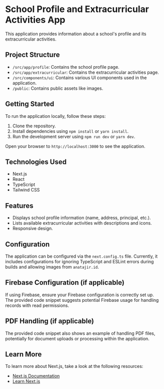 # School Profile and Extracurricular Activities App

This application provides information about a school's profile and its extracurricular activities.

## Project Structure

- `/src/app/profile`: Contains the school profile page.
- `/src/app/extracurricular`: Contains the extracurricular activities page.
- `/src/components/ui`: Contains various UI components used in the application.
- `/public`: Contains public assets like images.

## Getting Started

To run the application locally, follow these steps:

1. Clone the repository.
2. Install dependencies using `npm install` or `yarn install`.
3. Run the development server using `npm run dev` or `yarn dev`.

Open your browser to `http://localhost:3000` to see the application.

## Technologies Used

- Next.js
- React
- TypeScript
- Tailwind CSS

## Features

- Displays school profile information (name, address, principal, etc.).
- Lists available extracurricular activities with descriptions and icons.
- Responsive design.

## Configuration

The application can be configured via the `next.config.ts` file. Currently, it includes configurations for ignoring TypeScript and ESLint errors during builds and allowing images from `anatajir.id`.

## Firebase Configuration (if applicable)

If using Firebase, ensure your Firebase configuration is correctly set up. The provided code snippet suggests potential Firebase usage for handling records with read permissions.

## PDF Handling (if applicable)

The provided code snippet also shows an example of handling PDF files, potentially for document uploads or processing within the application.

## Learn More

To learn more about Next.js, take a look at the following resources:

- [Next.js Documentation](https://nextjs.org/docs)
- [Learn Next.js](https://nextjs.org/learn)